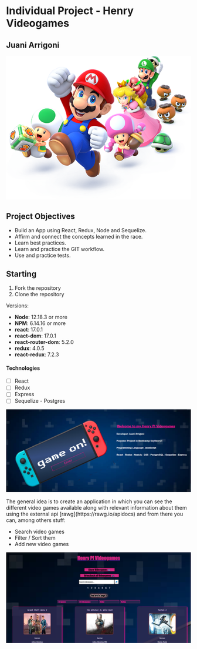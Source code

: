 # Individual Project - Henry Videogames

## Juani Arrigoni

<p align="center">
  <img height="max" src="./videogame.png" />
</p>

## Project Objectives

- Build an App using React, Redux, Node and Sequelize.
- Affirm and connect the concepts learned in the race.
- Learn best practices.
- Learn and practice the GIT workflow.
- Use and practice tests.

## Starting

1.  Fork the repository
2.  Clone the repository

Versions:

- **Node**: 12.18.3 or more
- **NPM**: 6.14.16 or more
- **react**: 17.0.1
- **react-dom**: 17.0.1
- **react-router-dom**: 5.2.0
- **redux**: 4.0.5
- **react-redux**: 7.2.3

#### Technologies

- [ ] React
- [ ] Redux
- [ ] Express
- [ ] Sequelize - Postgres

<p align="center">
  <img height="max" src="./landing.png" />
</p>
The general idea is to create an application in which you can see the different video games available along with relevant information about them using the external api [rawg](https://rawg.io/apidocs) and from there you can, among others stuff:

- Search video games
- Filter / Sort them
- Add new video games
<p align="center">
  <img height="max" src="./home.png" />
</p>
